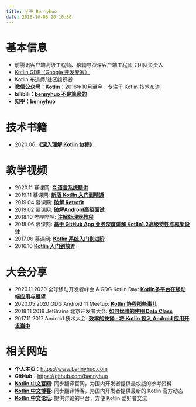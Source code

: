 ```yaml
---
title: 关于 Bennyhuo
date: 2018-10-03 20:10:50
---
```


# 基本信息

* 前腾讯客户端高级工程师、猿辅导资深客户端工程师；团队负责人
* [Kotlin GDE（Google 开发专家）](https://developers.google.com/community/experts/directory/profile/profile-bingqian-huo)
* Kotlin 布道师/社区组织者
* **微信公众号：Kotlin**：2016年10月至今，专注于 Kotlin 技术布道
* **bilibili：[bennyhuo 不是算命的](https://space.bilibili.com/28615855)**
* **知乎：[bennyhuo](https://www.zhihu.com/people/bennyhuo)**

# 技术书籍

* 2020.06 **[《深入理解 Kotlin 协程》](https://item.jd.com/12898592.html)**

# 教学视频

* 2020.11 慕课网: **[C 语言系统精讲](https://coding.imooc.com/class/463.html)**
* 2019.11 慕课网: **[新版 Kotlin 入门到精通](https://coding.imooc.com/class/398.html)**
* 2019.04 慕课网: **[破解 Retrofit](https://www.imooc.com/learn/1128)**
* 2019.02 慕课网: **[破解Android高级面试](https://coding.imooc.com/class/317.html)**
* 2018.10 哔哩哔哩: **[注解处理器教程](https://www.bilibili.com/video/BV1RW411m7Hk/)**
* 2018.06 慕课网: **[基于 GitHub App 业务深度讲解 Kotlin1.2高级特性与框架设计](https://coding.imooc.com/class/232.html)**
* 2017.06 慕课网: **[Kotlin 系统入门到进阶](http://coding.imooc.com/class/108.html)**
* 2016.10 **[Kotlin 入门到放弃](https://github.com/enbandari/Kotlin-Tutorials)**

# 大会分享

* 2020.11 2020 全球移动开发者峰会 & GDG Kotlin Day: **[Kotlin多平台在移动端应用与展望](https://live.csdn.net/room/zxff716/Dl55vGUZ)**
* 2020.05 2020 GDG Android 11 Meetup: **[Kotlin 协程那些事儿](https://www.bilibili.com/video/BV1MV411z7pM)**
* 2018.11 2018 JetBrains 北京开发者大会: **[如何优雅的使用 Data Class](https://v.qq.com/x/page/n08227okqh9.html)**
* 2017.11 2017 Android 技术大会: **[效率的抉择 - 将 Kotlin 投入 Android 应用开发当中 ](http://play.itdks.com/watch/3740769?player=)**

# 相关网站

* **个人主页**：https://www.bennyhuo.com
* **GitHub**：https://github.com/bennyhuo
* **[Kotlin 中文官网](https://www.kotlincn.net)**: 同步翻译官网，为国内开发者提供最权威的参考资料
* **[Kotlin 中文博客](https://www.kotliner.cn)**: 同步翻译博客，为国内开发者提供最新的 Kotlin 官方动态
* **[Kotlin 中文论坛](https://discuss.kotliner.cn)**: 提供讨论的平台，方便 Kotlin 爱好者交流


